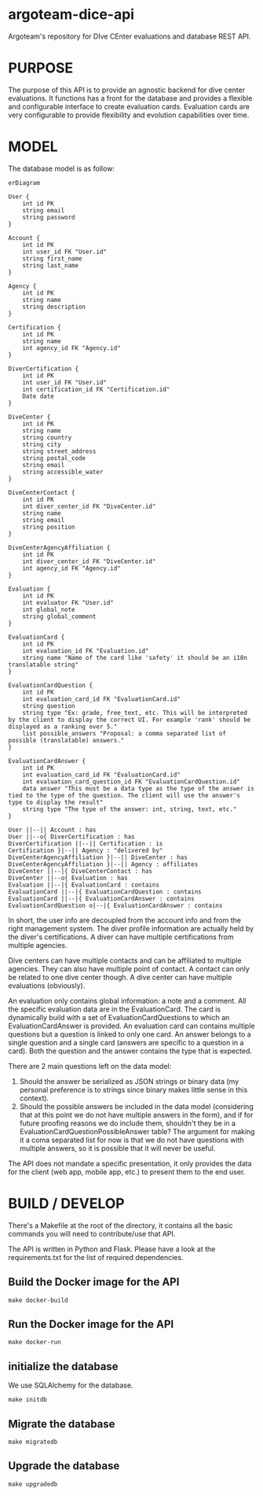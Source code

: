 # argoteam-dice-api
Argoteam's repository for DIve CEnter evaluations and database REST API.

# PURPOSE

The purpose of this API is to provide an agnostic backend for dive center evaluations.
It functions has a front for the database and provides a flexible and configurable interface to create evaluation cards.
Evaluation cards are very configurable to provide flexibility and evolution capabilities over time.

# MODEL

The database model is as follow:

```mermaid
erDiagram

User {
	int id PK
	string email
	string password
}

Account {
	int id PK
	int user_id FK "User.id"
	string first_name
	string last_name
}

Agency {
	int id PK
	string name
	string description
}

Certification {
	int id PK
	string name
	int agency_id FK "Agency.id"
}

DiverCertification {
	int id PK
	int user_id FK "User.id"
	int certification_id FK "Certification.id"
	Date date
}

DiveCenter {
	int id PK
	string name
	string country
	string city
	string street_address
	string postal_code
	string email
	string accessible_water
}

DiveCenterContact {
	int id PK
	int diver_center_id FK "DiveCenter.id"
	string name
	string email
	string position
}

DiveCenterAgencyAffiliation {
	int id PK
	int diver_center_id FK "DiveCenter.id"
	int agency_id FK "Agency.id"
}

Evaluation {
	int id PK
	int evaluator FK "User.id"
    int global_note
    string global_comment
}

EvaluationCard {
    int id PK
    int evaluation_id FK "Evaluation.id"
    string name "Name of the card like 'safety' it should be an i18n translatable string"
}

EvaluationCardQuestion {
    int id PK
    int evaluation_card_id FK "EvaluationCard.id"
    string question
    string type "Ex: grade, free_text, etc. This will be interpreted by the client to display the correct UI. For example 'rank' should be displayed as a ranking over 5."
    list possible_answers "Proposal: a comma separated list of possible (translatable) answers."
}

EvaluationCardAnswer {
    int id PK
    int evaluation_card_id FK "EvaluationCard.id"
    int evaluation_card_question_id FK "EvaluationCardQuestion.id"
    data answer "This must be a data type as the type of the answer is tied to the type of the question. The client will use the answer's type to display the result"
    string type "The type of the answer: int, string, text, etc."
}

User ||--|| Account : has
User ||--o{ DiverCertification : has
DiverCertification ||--|| Certification : is
Certification }|--|| Agency : "delivered by"
DiveCenterAgencyAffiliation }|--|| DiveCenter : has
DiveCenterAgencyAffiliation }|--|| Agency : affiliates
DiveCenter ||--|{ DiveCenterContact : has
DiveCenter ||--o{ Evaluation : has
Evaluation ||--|{ EvaluationCard : contains
EvaluationCard ||--|{ EvaluationCardQuestion : contains
EvaluationCard ||--|{ EvaluationCardAnswer : contains
EvaluationCardQuestion o|--|{ EvaluationCardAnswer : contains

```

In short, the user info are decoupled from the account info and from the right management system. The diver profile information are actually held by the diver's certifications. A diver can have multiple certifications from multiple agencies.

Dive centers can have multiple contacts and can be affiliated to multiple agencies. They can also have multiple point of contact. A contact can only be related to one dive center though. A dive center can have multiple evaluations (obviously).

An evaluation only contains global information: a note and a comment. All the specific evaluation data are in the EvaluationCard. The card is dynamically build with a set of EvaluationCardQuestions to which an EvaluationCardAnswer is provided. An evaluation card can contains multiple questions but a question is linked to only one card. An answer belongs to a single question and a single card (answers are specific to a question in a card). Both the question and the answer contains the type that is expected.

There are 2 main questions left on the data model:

 1. Should the answer be serialized as JSON strings or binary data (my personal preference is to strings since binary makes little sense in this context).
 2. Should the possible answers be included in the data model (considering that at this point we do not have multiple answers in the form), and if for future proofing reasons we do include them, shouldn't they be in a EvaluationCardQuestionPossibleAnswer table? The argument for making it a coma separated list for now is that we do not have questions with multiple answers, so it is possible that it will never be useful.

The API does not mandate a specific presentation, it only provides the data for the client (web app, mobile app, etc.) to present them to the end user.

# BUILD / DEVELOP

There's a Makefile at the root of the directory, it contains all the basic commands you will need to contribute/use that API.

The API is written in Python and Flask. Please have a look at the requirements.txt for the list of required dependencies.

## Build the Docker image for the API

```make docker-build```

## Run the Docker image for the API

```make docker-run```

## initialize the database

We use SQLAlchemy for the database.

```make initdb```

## Migrate the database

```make migratedb```

## Upgrade the database

```make upgradedb```

